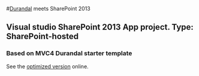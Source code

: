 #[Durandal] meets SharePoint 2013
## Visual studio SharePoint 2013 App project. Type: SharePoint-hosted
### Based on MVC4 Durandal starter template

See the [optimized version] online.

[Durandal]: http://durandaljs.com/
[optimized version]: https://spirit2013preview-eb1020d742cee2.sharepoint.com/DurandalSharePoint-hosted/Pages/Default.aspx?SPHostUrl=https%3A%2F%2Fspirit2013preview-public.sharepoint.com&SPLanguage=en-US&SPClientTag=4&SPProductNumber=15.0.4454.1011&SPAppWebUrl=https%3A%2F%2FSpirit2013Preview-eb1020d742cee2.sharepoint.com%2FDurandalSharePoint-hosted#/welcome
